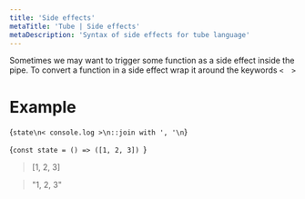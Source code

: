 ```yaml
---
title: 'Side effects'
metaTitle: 'Tube | Side effects'
metaDescription: 'Syntax of side effects for tube language'
---
```



Sometimes we may want to trigger some function as a side effect inside the pipe. To convert a function in a side effect wrap it around the keywords `<  >`

# Example


<TubeCode>{`state\n< console.log >\n::join with ', '\n`}</TubeCode>

<JSCode>{`const state = () => ([1, 2, 3])
`}</JSCode>

> [1, 2, 3]

> "1, 2, 3"
